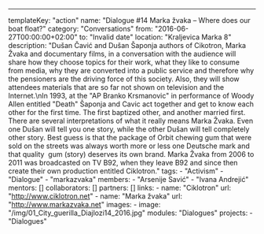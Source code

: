 ---
  templateKey: "action"
  name: "Dialogue #14 Marka žvaka – Where does our boat float?"
  category: "Conversations"
  from: "2016-06-27T00:00:00+02:00"
  to: "Invalid date"
  location: "Kraljevica Marka 8"
  description: "Dušan Čavić and Dušan Šaponja authors of Cikotron, Marka Žvaka and documentary films, in a conversation with the audience will share how they choose topics for their work, what they like to consume from media, why they are converted into a public service and therefore why the pensioners are the driving force of this society. Also, they will show attendees materials that are so far not shown on television and the Internet.\nIn 1993, at the \"AP Branko Krsmanovic\" in performance of Woody Allen entitled \"Death\" Šaponja and Cavic act together and get to know each other for the first time. The first baptized other, and another married first. There are several interpretations of what it really means Marka Žvaka. Even one Dušan will tell you one story, while the other Dušan will tell completely other story. Best guess is that the package of Orbit chewing gum that were sold on the streets was always worth more or less one Deutsche mark and that quality  gum (story) deserves its own brand. Marka Žvaka from 2006 to 2011 was broadcasted on TV B92, when they leave B92 and since then create their own production entitled Ciklotron."
  tags: 
    - "Activism"
    - "Dialogue"
    - "markazvaka"
  members: 
    - "Arsenije Savić"
    - "Ivana Andrejić"
  mentors: []
  collaborators: []
  partners: []
  links: 
    - 
      name: "Ciklotron"
      url: "http://www.ciklotron.net"
    - 
      name: "Marka žvaka"
      url: "http://www.markazvaka.net"
  images: 
    - 
      image: "/img/01_City_guerilla_Diajlozi14_2016.jpg"
  modules: "Dialogues"
  projects: 
    - "Dialogues"
